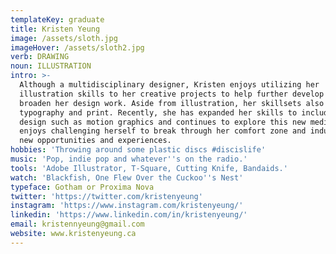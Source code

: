 ```yaml
---
templateKey: graduate
title: Kristen Yeung
image: /assets/sloth.jpg
imageHover: /assets/sloth2.jpg
verb: DRAWING
noun: ILLUSTRATION
intro: >-
  Although a multidisciplinary designer, Kristen enjoys utilizing her
  illustration skills to her creative projects to help further develop and
  broaden her design work. Aside from illustration, her skillsets also include
  typography and print. Recently, she has expanded her skills to include digital
  design such as motion graphics and continues to explore this new medium. She
  enjoys challenging herself to break through her comfort zone and indulge in
  new opportunities and experiences.
hobbies: 'Throwing around some plastic discs #discislife'
music: 'Pop, indie pop and whatever''s on the radio.'
tools: 'Adobe Illustrator, T-Square, Cutting Knife, Bandaids.'
watch: 'Blackfish, One Flew Over the Cuckoo''s Nest'
typeface: Gotham or Proxima Nova
twitter: 'https://twitter.com/kristenyeung'
instagram: 'https://www.instagram.com/kristenyeung/'
linkedin: 'https://www.linkedin.com/in/kristenyeung/'
email: kristennyeung@gmail.com
website: www.kristenyeung.ca
---
```


